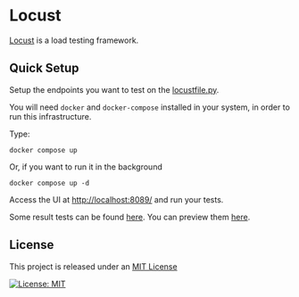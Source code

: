 # Locust

[Locust](https://docs.locust.io/) is a load testing framework.

## Quick Setup

Setup the endpoints you want to test on the [locustfile.py](locustfile.py).

You will need `docker` and `docker-compose` installed in your system, in order to run this infrastructure. 

Type:

```
docker compose up
```

Or, if you want to run it in the background

```
docker compose up -d
```

Access the UI at [http://localhost:8089/](http://localhost:8089/) and run your tests.

Some result tests can be found [here](./report_1725036621.259672.html). You can preview them [here](https://doublebyte1.github.io/locust/report_1725036621.259672.html).

## License

This project is released under an [MIT License](./LICENSE)

[![License: MIT](https://img.shields.io/badge/License-MIT-yellow.svg)](https://opensource.org/licenses/MIT)